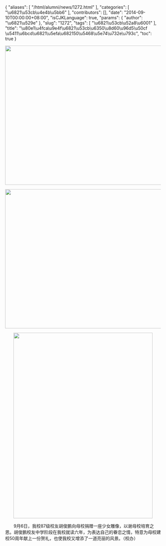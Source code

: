{
    "aliases": [
        "/html/alumni/news/1272.html"
    ],
    "categories": [
        "\u6821\u53cb\u4e4b\u5bb6"
    ],
    "contributors": [],
    "date": "2014-09-10T00:00:00+08:00",
    "isCJKLanguage": true,
    "params": {
        "author": "\u6821\u529e"
    },
    "slug": "1272",
    "tags": [
        "\u6821\u53cb\u52a8\u6001"
    ],
    "title": "\u80e1\u4fca\u9e4f\u6821\u53cb\u6350\u8d60\u96d5\u50cf \u5411\u6bcd\u6821\u5efa\u682150\u5468\u5e74\u732e\u793c",
    "toc": true
}


<img
    src="https://cdn.tfls.online/mirror/full/b8029ac0802a759f70752f0377bd64c658d5af89.jpg"
    style="display:block;margin-left:auto;margin-right:auto;"
    decoding="async"
    fetchpriority="auto"
    loading="lazy"
    height="450"
    width="600"
/>





<img
    src="https://cdn.tfls.online/mirror/full/bf745c6542f4eef114a4f82e9693df229b82254e.jpg"
    style="display:block;margin-left:auto;margin-right:auto;"
    decoding="async"
    fetchpriority="auto"
    loading="lazy"
    height="450"
    width="600"
/>





<img
    src="https://cdn.tfls.online/mirror/full/90cbc35e19b513566eb77cc5ba2b618b17b40972.jpg"
    style="display:block;margin-left:auto;margin-right:auto;"
    decoding="async"
    fetchpriority="auto"
    loading="lazy"
    height="600"
    width="450"
/>




       9月6日，我校87级校友胡俊鹏向母校捐赠一座少女雕像，以谢母校培育之恩。胡俊鹏校友中学阶段在我校就读六年，为表达自己的眷恋之情，特意为母校建校50周年献上一份贺礼，也使我校又增添了一道亮丽的风景。（校办） 



